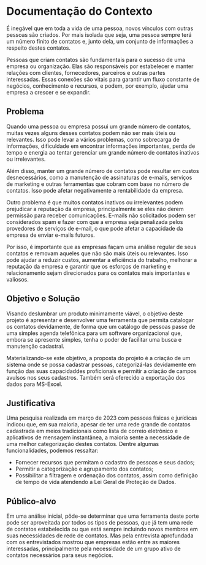 
# Documentação do Contexto

É inegável que em toda a vida de uma pessoa, novos vínculos com outras pessoas são criados. Por mais isolada que seja, uma pessoa sempre terá um número finito de contatos e, junto dela, um conjunto de informações a respeito destes contatos.

Pessoas que criam contatos são fundamentais para o sucesso de uma empresa ou organização. Elas são responsáveis por estabelecer e manter relações com clientes, fornecedores, parceiros e outras partes interessadas. Essas conexões são vitais para garantir um fluxo constante de negócios, conhecimento e recursos, e podem, por exemplo, ajudar uma empresa a crescer e se expandir.

## Problema
Quando uma pessoa ou empresa possui um grande número de contatos, muitas vezes alguns desses contatos podem não ser mais úteis ou relevantes. Isso pode levar a vários problemas, como sobrecarga de informações, dificuldade em encontrar informações importantes, perda de tempo e energia ao tentar gerenciar um grande número de contatos inativos ou irrelevantes. 

Além disso, manter um grande número de contatos pode resultar em custos desnecessários, como a manutenção de assinaturas de e-mails, serviços de marketing e outras ferramentas que cobram com base no número de contatos. Isso pode afetar negativamente a rentabilidade da empresa. 

Outro problema é que muitos contatos inativos ou irrelevantes podem prejudicar a reputação da empresa, principalmente se eles não derem permissão para receber comunicações. E-mails não solicitados podem ser considerados spam e fazer com que a empresa seja penalizada pelos provedores de serviços de e-mail, o que pode afetar a capacidade da empresa de enviar e-mails futuros. 

Por isso, é importante que as empresas façam uma análise regular de seus contatos e removam aqueles que não são mais úteis ou relevantes. Isso pode ajudar a reduzir custos, aumentar a eficiência do trabalho, melhorar a reputação da empresa e garantir que os esforços de marketing e relacionamento sejam direcionados para os contatos mais importantes e valiosos. 

## Objetivo e Solução

Visando deslumbrar um produto minimamente viável, o objetivo deste projeto é apresentar e desenvolver uma ferramenta que permita catalogar os contatos devidamente, de forma que um catálogo de pessoas passe de uma simples agenda telefônica para um software organizacional que, embora se apresente simples, tenha o poder de facilitar uma busca e manutenção cadastral.

Materializando-se este objetivo, a proposta do projeto é a criação de um sistema onde se possa cadastrar pessoas, categorizá-las devidamente em função das suas capacidaddes proficionais e permitir a criação de campos avulsos nos seus cadastros. Também será oferecido a exportação dos dados para MS-Excel.

## Justificativa

Uma pesquisa realizada em março de 2023 com pessoas físicas e jurídicas indicou que, em sua maioria, apesar de ter uma rede grande de contatos cadastrada em meios tradicionais como lista de correio eletrônico e aplicativos de mensagem instantânea, a maioria sente a necessidade de uma melhor categorização destes contatos. Dentre algumas funcionalidades, podemos ressaltar:

* Fornecer recursos que permitam o cadastro de pessoas e seus dados;
* Permitir a categorização e agrupamento dos contatos;
* Possibilitar a filtragem e ordenação dos contatos, assim como definição de tempo de vida atendendo a Lei Geral de Proteção de Dados.

## Público-alvo

Em uma análise inicial, pôde-se determinar que uma ferramenta deste porte pode ser aproveitada por todos os tipos de pessoas, que já tem uma rede de contatos estabelecida ou que está sempre incluindo novos membros em suas necessidades de rede de contatos. Mas pela entrevista aprofundada com os entrevistados mostrou que empresas estão entre as maiores interessadas, principalmente pela necessidade de um grupo ativo de contatos necessários para seus negócios. 

